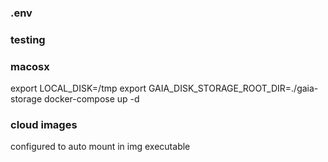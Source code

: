 ### .env 

### testing 

### macosx 
export LOCAL_DISK=/tmp
export GAIA_DISK_STORAGE_ROOT_DIR=./gaia-storage
docker-compose up -d

### cloud images
configured to auto mount in img executable 

